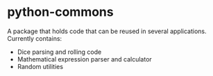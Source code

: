 # python-commons
A package that holds code that can be reused in several applications.
Currently contains:
  - Dice parsing and rolling code
  - Mathematical expression parser and calculator
  - Random utilities
